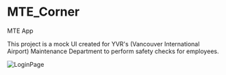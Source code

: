 # MTE_Corner
MTE App

This project is a mock UI created for YVR's (Vancouver International Airport) Maintenance Department to perform safety checks for employees.

![LoginPage](https://user-images.githubusercontent.com/63366277/227668696-3d646e4f-251b-4aa5-acbb-27186ab7cdfd.jpg)
